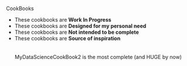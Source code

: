 CookBooks

- These cookbooks are **Work In Progress**  
- These cookbooks are **Designed for my personal need**  
- These cookbooks are **Not intended to be complete**  
- These cookbooks are **Source of inspiration**  
<br><br>
MyDataScienceCookBook2 is the most complete (and HUGE by now)
